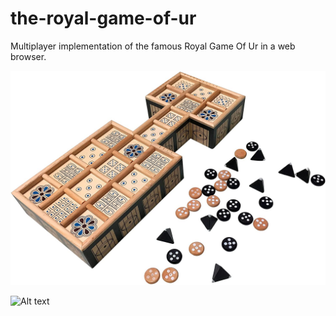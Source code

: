 # the-royal-game-of-ur
Multiplayer implementation of the famous Royal Game Of Ur in a web browser.

![Alt text](public/images/817dxnt7bAL._AC_SL1500_.jpg?raw=true "The royal game of Ur")

![Alt text](public/images/screenshot.PNG=true "The royal game of Ur ONLINE")

